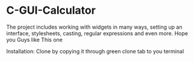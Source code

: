 # C-GUI-Calculator
The project includes working with widgets in many ways, setting up an interface, stylesheets, casting, regular expressions and even more.
Hope you Guys like This one


















Installation:
Clone by copying it through green clone tab to you terminal



